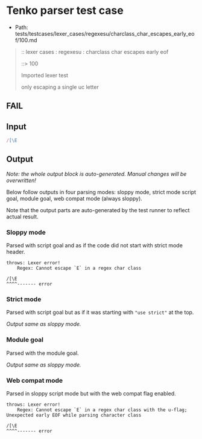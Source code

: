 # Tenko parser test case

- Path: tests/testcases/lexer_cases/regexesu/charclass_char_escapes_early_eof/100.md

> :: lexer cases : regexesu : charclass char escapes early eof
>
> ::> 100
>
> Imported lexer test
>
> only escaping a single uc letter

## FAIL

## Input

`````js
/[\E
`````

## Output

_Note: the whole output block is auto-generated. Manual changes will be overwritten!_

Below follow outputs in four parsing modes: sloppy mode, strict mode script goal, module goal, web compat mode (always sloppy).

Note that the output parts are auto-generated by the test runner to reflect actual result.

### Sloppy mode

Parsed with script goal and as if the code did not start with strict mode header.

`````
throws: Lexer error!
    Regex: Cannot escape `E` in a regex char class

/[\E
^^^^------- error
`````

### Strict mode

Parsed with script goal but as if it was starting with `"use strict"` at the top.

_Output same as sloppy mode._

### Module goal

Parsed with the module goal.

_Output same as sloppy mode._

### Web compat mode

Parsed in sloppy script mode but with the web compat flag enabled.

`````
throws: Lexer error!
    Regex: Cannot escape `E` in a regex char class with the u-flag; Unexpected early EOF while parsing character class

/[\E
^^^^------- error
`````

